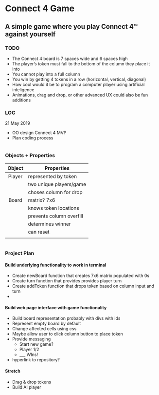 # Connect 4 Game

## A simple game where you play Connect 4™ against yourself

### TODO

- The Connect 4 board is 7 spaces wide and 6 spaces high
- The player’s token must fall to the bottom of the column they place it into
- You cannot play into a full column
- You win by getting 4 tokens in a row (horizontal, vertical, diagonal)
- How cool would it be to program a computer player using artificial inteligence
- Animations, drag and drop, or other advanced UX could also be fun additions

### LOG

21 May 2019

- OO design Connect 4 MVP
- Plan coding process

#

### Objects + Properties

| Object | Properties               |
| :----: | ------------------------ |
| Player | represented by token     |
|        | two unique players/game  |
|        | choses column for drop   |
| Board  | matrix? 7x6              |
|        | knows token locations    |
|        | prevents column overfill |
|        | determines winner        |
|        | can reset                |
|        |                          |

#

### Project Plan

#### Build underlying functionality to work in terminal

- Create newBoard function that creates 7x6 matrix populated with 0s
- Create turn function that provides provides player turn
- Create addToken function that drops token based on column input and turn
-

#### Build web page interface with game functionality

- Build board representation probably with divs with ids
- Represent empty board by default
- Change affected cells using css
- Maybe allow user to click column button to place token
- Provide messaging
  - Start new game?
  - Player 1/2
  - \_\_\_ WIns!
- hyperlink to repository?

#### Stretch

- Drag & drop tokens
- Build AI player
